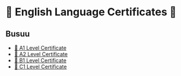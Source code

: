 # 🥇 English Language Certificates 🥇

## Busuu

* [🔗 A1 Level Certificate](https://raw.githubusercontent.com/MohammadHoseinAbootalebi/Resume/7c1fb79ea98d63bddaf6004512be15071373bbd9/Language%20Certificates/English/Busuu/English%20Busuu%20A1%20Level%20Certificate.pdf)
* [🔗 A2 Level Certificate](https://raw.githubusercontent.com/MohammadHoseinAbootalebi/Resume/7c1fb79ea98d63bddaf6004512be15071373bbd9/Language%20Certificates/English/Busuu/English%20Busuu%20A2%20Level%20Certificate.pdf)
* [🔗 B1 Level Certificate](https://raw.githubusercontent.com/MohammadHoseinAbootalebi/Resume/7c1fb79ea98d63bddaf6004512be15071373bbd9/Language%20Certificates/English/Busuu/English%20Busuu%20B1%20Level%20Certificate.pdf)
* [🔗 C1 Level Certificate](https://raw.githubusercontent.com/MohammadHoseinAbootalebi/Resume/054de90833f220e13a6552f1094023ba569da840/Language%20Certificates/English/Busuu/English%20Busuu%20C1%20Level%20Certificate.pdf)
